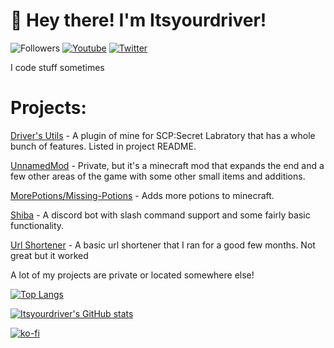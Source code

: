 #  👋 Hey there! I'm Itsyourdriver!
![Followers](https://img.shields.io/github/followers/itsyourdriver?style=social)
[![Youtube](https://img.shields.io/youtube/channel/subscribers/UC0YB4CrnNTDZBbGEO2z8Uww?style=social)](https://www.youtube.com/channel/UCuriNnMLfmUviVPN2mtNk5A)
[![Twitter](https://img.shields.io/twitter/follow/Itsyourdriver_?style=social)](https://twitter.com/Itsyourdriver_)

I code stuff sometimes




# Projects:

[Driver's Utils](https://github.com/Itsyourdriver/DriversUtils-NWAPI) - A plugin of mine for SCP:Secret Labratory that has a whole bunch of features. Listed in project README.

[UnnamedMod](https://github.com/Itsyourdriver/unnamedmod) - Private, but it's a minecraft mod that expands the end and a few other areas of the game with some other small items and additions. 

[MorePotions/Missing-Potions](https://github.com/Itsyourdriver/morepotions) - Adds more potions to minecraft.

[Shiba](https://github.com/Itsyourdriver/Shiba) - A discord bot with slash command support and some fairly basic functionality.

[Url Shortener](https://github.com/Itsyourdriver/rotf.tk-tyni.cf) - A basic url shortener that I ran for a good few months. Not great but it worked

A lot of my projects are private or located somewhere else!

[![Top Langs](https://github-readme-stats.vercel.app/api/top-langs/?username=Itsyourdriver)](https://github.com/anuraghazra/github-readme-stats)

[![Itsyourdriver's GitHub stats](https://github-readme-stats.vercel.app/api?username=Itsyourdriver)](https://github.com/anuraghazra/github-readme-stats)

[![ko-fi](https://ko-fi.com/img/githubbutton_sm.svg)](https://ko-fi.com/R6R3D2DU1)
